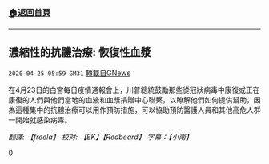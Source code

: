 ###  [:house:返回首頁](https://github.com/ourhimalayas/txt)
---

## 濃縮性的抗體治療: 恢復性血漿
`2020-04-25 05:59 GM31` [轉載自GNews](https://gnews.org/zh-hant/184075/)

在4月23日的白宮每日疫情通報會上，川普總統鼓勵那些從冠狀病毒中康復或正在康復的人們與他們當地的血液和血漿捐贈中心聯繫，以瞭解他們如何提供幫助，因為這種集中的抗體治療可以用作預防措施，可以協助預防醫護人員和其他高危人群一開始就感染病毒。

*翻譯: 【freela】 校对: 【EK】【Redbeard】 字幕：【小南】*

0
